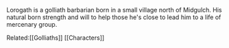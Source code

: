 Lorogath is a golliath barbarian born in a small village north of Midgulch. His natural born strength and will to help those he's close to lead him to a life of mercenary group.




Related:[[Golliaths]] [[Characters]]
